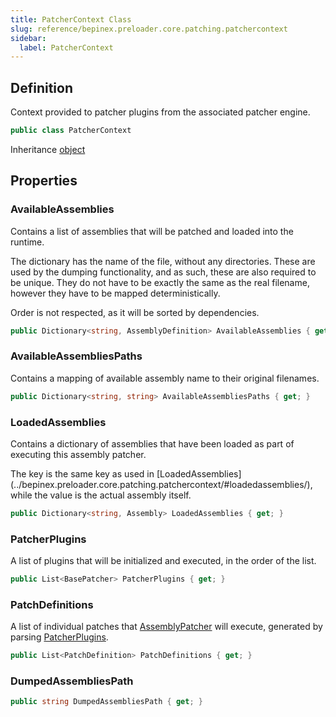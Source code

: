 ```yaml
---
title: PatcherContext Class
slug: reference/bepinex.preloader.core.patching.patchercontext
sidebar:
  label: PatcherContext
---
```

## Definition

Context provided to patcher plugins from the associated patcher engine.

```csharp title="C#"
public class PatcherContext
```

Inheritance [object](https://learn.microsoft.com/dotnet/api/system.object/)

## Properties

### AvailableAssemblies

<p>Contains a list of assemblies that will be patched and loaded into the runtime.</p> <p>     The dictionary has the name of the file, without any directories. These are used by the dumping     functionality, and as such, these are also required to be unique. They do not have to be exactly the same as     the real filename, however they have to be mapped deterministically. </p> <p>Order is not respected, as it will be sorted by dependencies.</p>

```csharp title="C#"
public Dictionary<string, AssemblyDefinition> AvailableAssemblies { get; }
```

### AvailableAssembliesPaths

<p>Contains a mapping of available assembly name to their original filenames.</p>

```csharp title="C#"
public Dictionary<string, string> AvailableAssembliesPaths { get; }
```

### LoadedAssemblies

<p>Contains a dictionary of assemblies that have been loaded as part of executing this assembly patcher.</p> <p>     The key is the same key as used in [LoadedAssemblies](../bepinex.preloader.core.patching.patchercontext/#loadedassemblies/), while the value is the actual assembly     itself. </p>

```csharp title="C#"
public Dictionary<string, Assembly> LoadedAssemblies { get; }
```

### PatcherPlugins

A list of plugins that will be initialized and executed, in the order of the list.

```csharp title="C#"
public List<BasePatcher> PatcherPlugins { get; }
```

### PatchDefinitions

A list of individual patches that [AssemblyPatcher](../bepinex.preloader.core.patching.assemblypatcher/) will execute, generated by parsing [PatcherPlugins](../bepinex.preloader.core.patching.patchercontext/#patcherplugins/).

```csharp title="C#"
public List<PatchDefinition> PatchDefinitions { get; }
```

### DumpedAssembliesPath

```csharp title="C#"
public string DumpedAssembliesPath { get; }
```